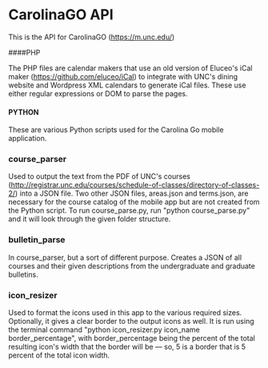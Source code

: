 CarolinaGO API
==============

This is the API for CarolinaGO (https://m.unc.edu/)

####PHP

The PHP files are calendar makers that use an old version of Eluceo's iCal
maker (https://github.com/eluceo/iCal) to integrate with UNC's dining website
and Wordpress XML calendars to generate iCal files. These use either regular
expressions or DOM to parse the pages.

#### PYTHON

These are various Python scripts used for the Carolina Go mobile application.

### course_parser

Used to output the text from the PDF of UNC's courses
(http://registrar.unc.edu/courses/schedule-of-classes/directory-of-classes-2/)
into a JSON file. Two other JSON files, areas.json and terms.json, are
necessary for the course catalog of the mobile app but are not created from the
Python script. To run course_parse.py, run "python course_parse.py" and it will
look through the given folder structure.

### bulletin_parse

In course_parser, but a sort of different purpose. Creates a JSON of all
courses and their given descriptions from the undergraduate and graduate
bulletins.

### icon_resizer

Used to format the icons used in this app to the various required sizes.
Optionally, it gives a clear border to the output icons as well. It is run
using the terminal command "python icon_resizer.py icon_name
border_percentage", with border_percentage being the percent of the total
resulting icon's width that the border will be — so, 5 is a border that is 5
percent of the total icon width.
